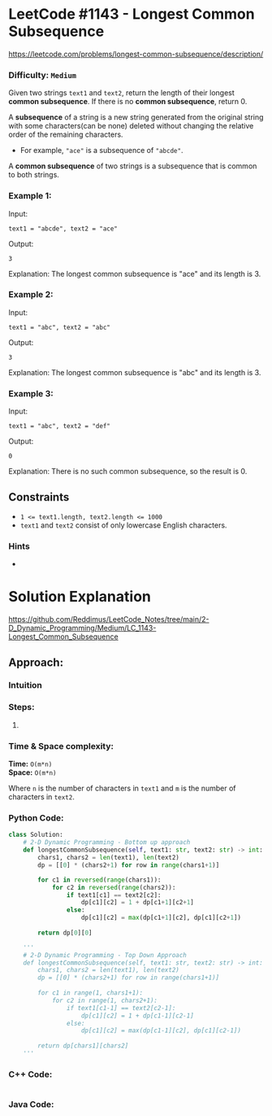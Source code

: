 # LeetCode #1143 - Longest Common Subsequence

https://leetcode.com/problems/longest-common-subsequence/description/

### Difficulty: `Medium`

Given two strings `text1` and `text2`, return the length of their longest **common subsequence**. If there is no **common subsequence**, return 0.

A **subsequence** of a string is a new string generated from the original string with some characters(can be none) deleted without changing the relative order of the remaining characters.

* For example, `"ace"` is a subsequence of `"abcde"`.

A **common subsequence** of two strings is a subsequence that is common to both strings.

### Example 1:
Input: 
```
text1 = "abcde", text2 = "ace"
```
Output: 
```
3
```
Explanation: The longest common subsequence is "ace" and its length is 3.

### Example 2:
Input: 
```
text1 = "abc", text2 = "abc"
```
Output: 
```
3
```
Explanation: The longest common subsequence is "abc" and its length is 3.

### Example 3:
Input: 
```
text1 = "abc", text2 = "def"
```
Output: 
```
0
```
Explanation: There is no such common subsequence, so the result is 0.

## Constraints

* `1 <= text1.length, text2.length <= 1000`
* `text1` and `text2` consist of only lowercase English characters.

### Hints
- 

# Solution Explanation

https://github.com/Reddimus/LeetCode_Notes/tree/main/2-D_Dynamic_Programming/Medium/LC_1143-Longest_Common_Subsequence

## Approach: 

### Intuition

### Steps:
1. 

### Time & Space complexity:
**Time:** `O(m*n)`  
**Space:** `O(m*n)`  

Where `n` is the number of characters in `text1` and `m` is the number of characters in `text2`.

### Python Code:
```python
class Solution:
    # 2-D Dynamic Programming - Bottom up approach
    def longestCommonSubsequence(self, text1: str, text2: str) -> int:
        chars1, chars2 = len(text1), len(text2)
        dp = [[0] * (chars2+1) for row in range(chars1+1)]

        for c1 in reversed(range(chars1)):
            for c2 in reversed(range(chars2)):
                if text1[c1] == text2[c2]:
                    dp[c1][c2] = 1 + dp[c1+1][c2+1]
                else:
                    dp[c1][c2] = max(dp[c1+1][c2], dp[c1][c2+1])
        
        return dp[0][0]

    '''
    # 2-D Dynamic Programming - Top Down Approach
    def longestCommonSubsequence(self, text1: str, text2: str) -> int:
        chars1, chars2 = len(text1), len(text2)
        dp = [[0] * (chars2+1) for row in range(chars1+1)]
        
        for c1 in range(1, chars1+1):
            for c2 in range(1, chars2+1):
                if text1[c1-1] == text2[c2-1]:
                    dp[c1][c2] = 1 + dp[c1-1][c2-1]
                else:
                    dp[c1][c2] = max(dp[c1-1][c2], dp[c1][c2-1])
        
        return dp[chars1][chars2]
    '''
```

### C++ Code:
```cpp
```

### Java Code:
```java
```